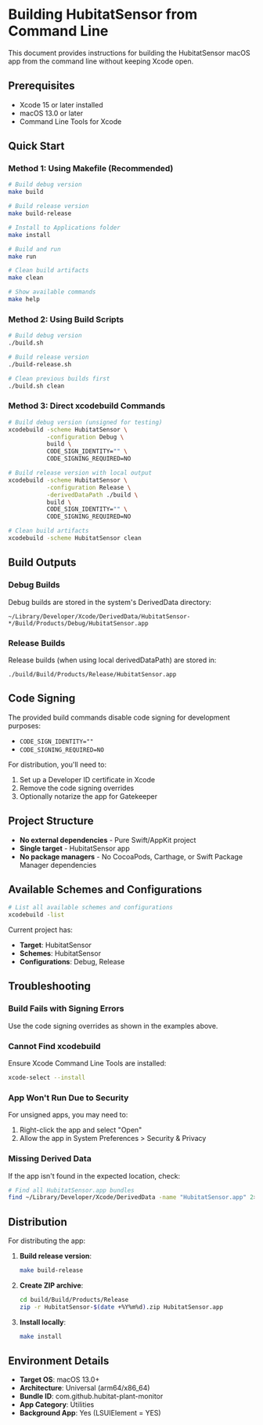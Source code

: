 # Building HubitatSensor from Command Line

This document provides instructions for building the HubitatSensor macOS app from the command line without keeping Xcode open.

## Prerequisites

- Xcode 15 or later installed
- macOS 13.0 or later
- Command Line Tools for Xcode

## Quick Start

### Method 1: Using Makefile (Recommended)

```bash
# Build debug version
make build

# Build release version  
make build-release

# Install to Applications folder
make install

# Build and run
make run

# Clean build artifacts
make clean

# Show available commands
make help
```

### Method 2: Using Build Scripts

```bash
# Build debug version
./build.sh

# Build release version
./build-release.sh

# Clean previous builds first
./build.sh clean
```

### Method 3: Direct xcodebuild Commands

```bash
# Build debug version (unsigned for testing)
xcodebuild -scheme HubitatSensor \
           -configuration Debug \
           build \
           CODE_SIGN_IDENTITY="" \
           CODE_SIGNING_REQUIRED=NO

# Build release version with local output
xcodebuild -scheme HubitatSensor \
           -configuration Release \
           -derivedDataPath ./build \
           build \
           CODE_SIGN_IDENTITY="" \
           CODE_SIGNING_REQUIRED=NO

# Clean build artifacts
xcodebuild -scheme HubitatSensor clean
```

## Build Outputs

### Debug Builds
Debug builds are stored in the system's DerivedData directory:
```
~/Library/Developer/Xcode/DerivedData/HubitatSensor-*/Build/Products/Debug/HubitatSensor.app
```

### Release Builds
Release builds (when using local derivedDataPath) are stored in:
```
./build/Build/Products/Release/HubitatSensor.app
```

## Code Signing

The provided build commands disable code signing for development purposes:
- `CODE_SIGN_IDENTITY=""`
- `CODE_SIGNING_REQUIRED=NO`

For distribution, you'll need to:
1. Set up a Developer ID certificate in Xcode
2. Remove the code signing overrides
3. Optionally notarize the app for Gatekeeper

## Project Structure

- **No external dependencies** - Pure Swift/AppKit project
- **Single target** - HubitatSensor app
- **No package managers** - No CocoaPods, Carthage, or Swift Package Manager dependencies

## Available Schemes and Configurations

```bash
# List all available schemes and configurations
xcodebuild -list
```

Current project has:
- **Target**: HubitatSensor
- **Schemes**: HubitatSensor  
- **Configurations**: Debug, Release

## Troubleshooting

### Build Fails with Signing Errors
Use the code signing overrides as shown in the examples above.

### Cannot Find xcodebuild
Ensure Xcode Command Line Tools are installed:
```bash
xcode-select --install
```

### App Won't Run Due to Security
For unsigned apps, you may need to:
1. Right-click the app and select "Open"
2. Allow the app in System Preferences > Security & Privacy

### Missing Derived Data
If the app isn't found in the expected location, check:
```bash
# Find all HubitatSensor.app bundles
find ~/Library/Developer/Xcode/DerivedData -name "HubitatSensor.app" 2>/dev/null
```

## Distribution

For distributing the app:

1. **Build release version**:
   ```bash
   make build-release
   ```

2. **Create ZIP archive**:
   ```bash
   cd build/Build/Products/Release
   zip -r HubitatSensor-$(date +%Y%m%d).zip HubitatSensor.app
   ```

3. **Install locally**:
   ```bash
   make install
   ```

## Environment Details

- **Target OS**: macOS 13.0+
- **Architecture**: Universal (arm64/x86_64)  
- **Bundle ID**: com.github.hubitat-plant-monitor
- **App Category**: Utilities
- **Background App**: Yes (LSUIElement = YES)
